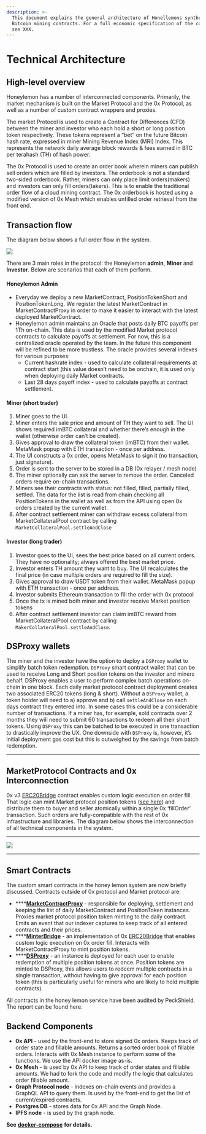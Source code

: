 ```yaml
---
description: >-
  This document explains the general architecture of Honellemons synthetic
  Bitcoin mining contracts. For a full economic specification of the contracts
  see XXX.
---
```


# Technical Architecture

## **High-level overview**

Honeylemon has a number of interconnected components. Primarily, the market mechanism is built on the Market Protocol and the 0x Protocol, as well as a number of custom contract wrappers and proxies.  


The market Protocol is used to create a Contract for Differences \(CFD\) between the miner and investor who each hold a short or long position token respectively. These tokens represent a “bet” on the future Bitcoin hash rate, expressed in miner Mining Revenue Index \(MRI\) Index. This represents the network daily average block rewards & fees earned in BTC per terahash \(TH\) of hash power.   


The 0x Protocol is used to create an order book wherein miners can publish sell orders which are filled by investors. The orderbook is not a standard two-sided orderbook. Rather, miners can only place limit orders\(makers\) and investors can only fill orders\(takers\). This is to enable the traditional order flow of a cloud mining contract. The 0x orderbook is hosted using a modified version of 0x Mesh which enables unfilled order retrieval from the front end.

## **Transaction flow**

The diagram below shows a full order flow in the system.

![](https://lh5.googleusercontent.com/SzHftzXK_Bv6AAekJhuFZdbeBZtKyAVXFO-W2JyUCVwR8vd9FxVKaQlAZ7cgMxKfkODBbk4dVCcilQCMj6bn81qNbIWzU1Cn9jWStB45z3pbjpfSxjsyR_pIWaw2anX29Td1rLTB)

There are 3 main roles in the protocol: the Honeylemon **admin**, **Miner** and **Investor**. Below are scenarios that each of them perform.

#### **Honeylemon Admin** 

* Everyday we deploy a new MarketContract, PositionTokenShort and PositionTokenLong. We register the latest MarketContract in MarketContractProxy in order to make it easier to interact with the latest deployed MarketContract.
* Honeylemon admin maintains an Oracle that posts daily BTC payoffs per 1Th on-chain. This data is used by the modified Market protocol contracts to calculate payoffs at settlement. For now, this is a centralized oracle operated by the team. In the future this component will be refined to be more trustless. The oracle provides several indexes for various purposes:
  * Current hashrate index - used to calculate collateral requirements at contract start \(this value doesn’t need to be onchain, it is used only when deploying daily Market contracts.
  * Last 28 days payoff index - used to calculate payoffs at contract settlement.

#### **Miner \(short trader\)**

1. Miner goes to the UI.
2. Miner enters the sale price and amount of TH they want to sell. The UI shows required imBTC collateral and whether there’s enough in the wallet \(otherwise order can’t be created\).
3. Gives approval to draw the collateral token \(imBTC\) from their wallet. MetaMask popup with ETH transaction - once per address.
4. The UI constructs a 0x order, opens MetaMask to sign it \(no transaction, just signature\). 
5. Order is sent to the server to be stored in a DB \(0x relayer / mesh node\)
6. The miner optionally can ask the server to remove the order. Canceled orders require on-chain transactions.
7. Miners see their contracts with status: not filled, filled, partially filled, settled. The data for the list is read from chain checking all PositionTokens in the wallet as well as from the API using open 0x orders created by the current wallet.
8. After contract settlement miner can withdraw excess collateral from MarketCollateralPool contract by calling `MarketCollateralPool.settleAndClose`

#### **Investor \(long trader\)**

1. Investor goes to the UI, sees the best price based on all current orders. They have no optionality; always offered the best market price.
2. Investor enters TH amount they want to buy. The UI recalculates the final price \(in case multiple orders are required to fill the size\).
3. Gives approval to draw USDT token from their wallet. MetaMask popup with ETH transaction - once per address.
4. Investor submits Ethereum transaction to fill the order with 0x protocol
5. Once the tx is mined both miner and investor receive Market position tokens
6. After contract settlement investor can claim imBTC reward from MarketCollateralPool contract by calling `MakerCollateralPool.settleAndClose`.

## **DSProxy wallets**

The miner and the investor have the option to deploy a `DSProxy` wallet to simplify batch token redemption. `DSProxy` smart contract wallet that can be used to receive Long and Short position tokens on the investor and miners behalf. DSProxy enables a user to perform complex batch operations on-chain in one block. Each daily market protocol contract deployment creates two associated ERC20 tokens \(long & short\). Without a `DSProxy` wallet, a token holder will need to a\) approve and b\) call `settleAndClose` on each days contract they entered into. In some cases this could be a considerable number of transactions. If a miner has, for example, sold contracts over 2 months they will need to submit 60 transactions to redeem all their short tokens. Using `DSProxy` this can be batched to be executed in one transaction to drastically improve the UX. One downside with `DSProxy` is, however, it’s initial deployment gas cost but this is outweighed by the savings from batch redemption.  
****

## **MarketProtocol Contracts and 0x Interconnection**

0x v3 [ERC20Bridge](https://github.com/0xProject/0x-protocol-specification/blob/master/asset-proxy/erc20-bridge-proxy.md#writing-an-erc20bridge-contract) contract enables custom logic execution on order fill. That logic can mint Market protocol position tokens \([see here](https://docs.marketprotocol.io/#minting-and-redemption)\) and distribute them to buyer and seller atomically within a single 0x ‘fillOrder’ transaction. Such orders are fully-compatible with the rest of 0x infrastructure and libraries. The diagram below shows the interconnection of all technical components in the system.  
****

![](https://docs.google.com/drawings/u/0/d/ssjk9gFk0X4bTO1amEQ-abw/image?w=701&h=493&rev=574&ac=1&parent=1wJ6y9ilm7suwSymimne2WPdiwIj0rEUWC3Lf56o_VWQ)

  
****

## **Smart Contracts**

The custom smart contracts in the honey lemon system are now briefly discussed. Contracts outside of 0x protocol and Market protocol are:

* \*\*\*\*[**MarketContractProxy**](https://github.com/carboclan/dapp.honeylemon.market/blob/master/contracts/honeylemon/MarketContractProxy.sol) - responsible for deploying, settlement and keeping the list of daily MarketContract and PositionToken instances. Proxies market protocol position token minting to the daily contract. Emits an event that our indexer captures to keep track of all entered contracts and their prices.
* \*\*\*\*[**MinterBridge**](https://github.com/carboclan/dapp.honeylemon.market/blob/master/contracts/honeylemon/MinterBridge.sol) - an implementation of 0x [ERC20Bridge](https://github.com/0xProject/0x-protocol-specification/blob/master/asset-proxy/erc20-bridge-proxy.md#writing-an-erc20bridge-contract) that enables custom logic execution on 0x order fill. Interacts with MarketContractProxy to mint position tokens.
* \*\*\*\*[**DSProxy**](https://github.com/carboclan/dapp.honeylemon.market/blob/master/contracts/honeylemon/DSProxy.sol) - an instance is deployed for each user to enable redemption of multiple position tokens at once. Position tokens are minted to DSProxy, this allows users to redeem multiple contracts in a single transaction, without having to give approval for each position token \(this is particularly useful for miners who are likely to hold multiple contracts\).

All contracts in the honey lemon service have been audited by PeckShield. The report can be found here.

## **Backend Components**

* **0x API** - used by the front-end to store signed 0x orders. Keeps track of order state and fillable amounts. Returns a sorted order book of fillable orders. Interacts with 0x Mesh instance to perform some of the functions. We use the API docker image as-is.
* **0x Mesh** - is used by 0x API to keep track of order states and fillable amounts. We had to fork the code and modify the logic that calculates order fillable amount.
* **Graph Protocol node** - indexes on-chain events and provides a GraphQL API to query them. Is used by the front-end to get the list of current/expired contracts.
* **Postgres DB** - stores data for 0x API and the Graph Node.
* **IPFS node** - is used by the graph node.

**See** [**docker-compose**](https://github.com/carboclan/dapp.honeylemon.market/blob/master/docker/docker-compose-local.yml) **for details.**  


